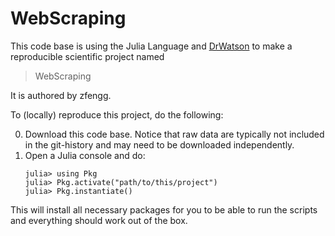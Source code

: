 # WebScraping

This code base is using the Julia Language and [DrWatson](https://juliadynamics.github.io/DrWatson.jl/stable/)
to make a reproducible scientific project named
> WebScraping

It is authored by zfengg.

To (locally) reproduce this project, do the following:

0. Download this code base. Notice that raw data are typically not included in the
   git-history and may need to be downloaded independently.
1. Open a Julia console and do:
   ```
   julia> using Pkg
   julia> Pkg.activate("path/to/this/project")
   julia> Pkg.instantiate()
   ```

This will install all necessary packages for you to be able to run the scripts and
everything should work out of the box.
